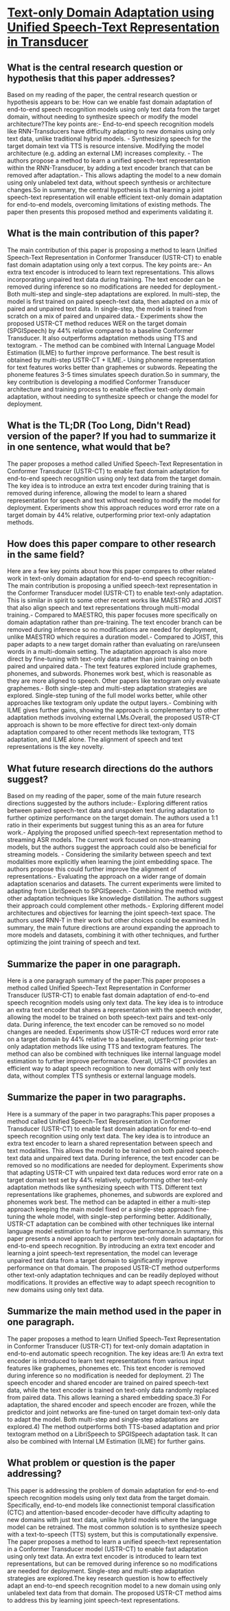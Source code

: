 # [Text-only Domain Adaptation using Unified Speech-Text Representation in   Transducer](https://arxiv.org/abs/2306.04076)

## What is the central research question or hypothesis that this paper addresses?

Based on my reading of the paper, the central research question or hypothesis appears to be: How can we enable fast domain adaptation of end-to-end speech recognition models using only text data from the target domain, without needing to synthesize speech or modify the model architecture?The key points are:- End-to-end speech recognition models like RNN-Transducers have difficulty adapting to new domains using only text data, unlike traditional hybrid models. - Synthesizing speech for the target domain text via TTS is resource intensive. Modifying the model architecture (e.g. adding an external LM) increases complexity. - The authors propose a method to learn a unified speech-text representation within the RNN-Transducer, by adding a text encoder branch that can be removed after adaptation.- This allows adapting the model to a new domain using only unlabeled text data, without speech synthesis or architecture changes.So in summary, the central hypothesis is that learning a joint speech-text representation will enable efficient text-only domain adaptation for end-to-end models, overcoming limitations of existing methods. The paper then presents this proposed method and experiments validating it.


## What is the main contribution of this paper?

The main contribution of this paper is proposing a method to learn Unified Speech-Text Representation in Conformer Transducer (USTR-CT) to enable fast domain adaptation using only a text corpus. The key points are:- An extra text encoder is introduced to learn text representations. This allows incorporating unpaired text data during training. The text encoder can be removed during inference so no modifications are needed for deployment.- Both multi-step and single-step adaptations are explored. In multi-step, the model is first trained on paired speech-text data, then adapted on a mix of paired and unpaired text data. In single-step, the model is trained from scratch on a mix of paired and unpaired data.- Experiments show the proposed USTR-CT method reduces WER on the target domain (SPGISpeech) by 44% relative compared to a baseline Conformer Transducer. It also outperforms adaptation methods using TTS and textogram. - The method can be combined with Internal Language Model Estimation (ILME) to further improve performance. The best result is obtained by multi-step USTR-CT + ILME.- Using phoneme representation for text features works better than graphemes or subwords. Repeating the phoneme features 3-5 times simulates speech duration.So in summary, the key contribution is developing a modified Conformer Transducer architecture and training process to enable effective text-only domain adaptation, without needing to synthesize speech or change the model for deployment.


## What is the TL;DR (Too Long, Didn't Read) version of the paper? If you had to summarize it in one sentence, what would that be?

The paper proposes a method called Unified Speech-Text Representation in Conformer Transducer (USTR-CT) to enable fast domain adaptation for end-to-end speech recognition using only text data from the target domain. The key idea is to introduce an extra text encoder during training that is removed during inference, allowing the model to learn a shared representation for speech and text without needing to modify the model for deployment. Experiments show this approach reduces word error rate on a target domain by 44% relative, outperforming prior text-only adaptation methods.


## How does this paper compare to other research in the same field?

Here are a few key points about how this paper compares to other related work in text-only domain adaptation for end-to-end speech recognition:- The main contribution is proposing a unified speech-text representation in the Conformer Transducer model (USTR-CT) to enable text-only adaptation. This is similar in spirit to some other recent works like MAESTRO and JOIST that also align speech and text representations through multi-modal training.- Compared to MAESTRO, this paper focuses more specifically on domain adaptation rather than pre-training. The text encoder branch can be removed during inference so no modifications are needed for deployment, unlike MAESTRO which requires a duration model.- Compared to JOIST, this paper adapts to a new target domain rather than evaluating on rare/unseen words in a multi-domain setting. The adaptation approach is also more direct by fine-tuning with text-only data rather than joint training on both paired and unpaired data.- The text features explored include graphemes, phonemes, and subwords. Phonemes work best, which is reasonable as they are more aligned to speech. Other papers like textogram only evaluate graphemes.- Both single-step and multi-step adaptation strategies are explored. Single-step tuning of the full model works better, while other approaches like textogram only update the output layers.- Combining with ILME gives further gains, showing the approach is complementary to other adaptation methods involving external LMs.Overall, the proposed USTR-CT approach is shown to be more effective for direct text-only domain adaptation compared to other recent methods like textogram, TTS adaptation, and ILME alone. The alignment of speech and text representations is the key novelty.


## What future research directions do the authors suggest?

Based on my reading of the paper, some of the main future research directions suggested by the authors include:- Exploring different ratios between paired speech-text data and unspoken text during adaptation to further optimize performance on the target domain. The authors used a 1:1 ratio in their experiments but suggest tuning this as an area for future work.- Applying the proposed unified speech-text representation method to streaming ASR models. The current work focused on non-streaming models, but the authors suggest the approach could also be beneficial for streaming models. - Considering the similarity between speech and text modalities more explicitly when learning the joint embedding space. The authors propose this could further improve the alignment of representations.- Evaluating the approach on a wider range of domain adaptation scenarios and datasets. The current experiments were limited to adapting from LibriSpeech to SPGISpeech.- Combining the method with other adaptation techniques like knowledge distillation. The authors suggest their approach could complement other methods.- Exploring different model architectures and objectives for learning the joint speech-text space. The authors used RNN-T in their work but other choices could be examined.In summary, the main future directions are around expanding the approach to more models and datasets, combining it with other techniques, and further optimizing the joint training of speech and text.


## Summarize the paper in one paragraph.

Here is a one paragraph summary of the paper:This paper proposes a method called Unified Speech-Text Representation in Conformer Transducer (USTR-CT) to enable fast domain adaptation of end-to-end speech recognition models using only text data. The key idea is to introduce an extra text encoder that shares a representation with the speech encoder, allowing the model to be trained on both speech-text pairs and text-only data. During inference, the text encoder can be removed so no model changes are needed. Experiments show USTR-CT reduces word error rate on a target domain by 44% relative to a baseline, outperforming prior text-only adaptation methods like using TTS and textogram features. The method can also be combined with techniques like internal language model estimation to further improve performance. Overall, USTR-CT provides an efficient way to adapt speech recognition to new domains with only text data, without complex TTS synthesis or external language models.


## Summarize the paper in two paragraphs.

Here is a summary of the paper in two paragraphs:This paper proposes a method called Unified Speech-Text Representation in Conformer Transducer (USTR-CT) to enable fast domain adaptation for end-to-end speech recognition using only text data. The key idea is to introduce an extra text encoder to learn a shared representation between speech and text modalities. This allows the model to be trained on both paired speech-text data and unpaired text data. During inference, the text encoder can be removed so no modifications are needed for deployment. Experiments show that adapting USTR-CT with unpaired text data reduces word error rate on a target domain test set by 44% relatively, outperforming other text-only adaptation methods like synthesizing speech with TTS. Different text representations like graphemes, phonemes, and subwords are explored and phonemes work best. The method can be adapted in either a multi-step approach keeping the main model fixed or a single-step approach fine-tuning the whole model, with single-step performing better. Additionally, USTR-CT adaptation can be combined with other techniques like internal language model estimation to further improve performance.In summary, this paper presents a novel approach to perform text-only domain adaptation for end-to-end speech recognition. By introducing an extra text encoder and learning a joint speech-text representation, the model can leverage unpaired text data from a target domain to significantly improve performance on that domain. The proposed USTR-CT method outperforms other text-only adaptation techniques and can be readily deployed without modifications. It provides an effective way to adapt speech recognition to new domains using only text data.


## Summarize the main method used in the paper in one paragraph.

The paper proposes a method to learn Unified Speech-Text Representation in Conformer Transducer (USTR-CT) for text-only domain adaptation in end-to-end automatic speech recognition. The key ideas are:1) An extra text encoder is introduced to learn text representations from various input features like graphemes, phonemes etc. This text encoder is removed during inference so no modification is needed for deployment. 2) The speech encoder and shared encoder are trained on paired speech-text data, while the text encoder is trained on text-only data randomly replaced from paired data. This allows learning a shared embedding space.3) For adaptation, the shared encoder and speech encoder are frozen, while the predictor and joint networks are fine-tuned on target domain text-only data to adapt the model. Both multi-step and single-step adaptations are explored.4) The method outperforms both TTS-based adaptation and prior textogram method on a LibriSpeech to SPGISpeech adaptation task. It can also be combined with Internal LM Estimation (ILME) for further gains.


## What problem or question is the paper addressing?

This paper is addressing the problem of domain adaptation for end-to-end speech recognition models using only text data from the target domain. Specifically, end-to-end models like connectionist temporal classification (CTC) and attention-based encoder-decoder have difficulty adapting to new domains with just text data, unlike hybrid models where the language model can be retrained. The most common solution is to synthesize speech with a text-to-speech (TTS) system, but this is computationally expensive. The paper proposes a method to learn a unified speech-text representation in a Conformer Transducer model (USTR-CT) to enable fast adaptation using only text data. An extra text encoder is introduced to learn text representations, but can be removed during inference so no modifications are needed for deployment. Single-step and multi-step adaptation strategies are explored.The key research question is how to effectively adapt an end-to-end speech recognition model to a new domain using only unlabeled text data from that domain. The proposed USTR-CT method aims to address this by learning joint speech-text representations.
